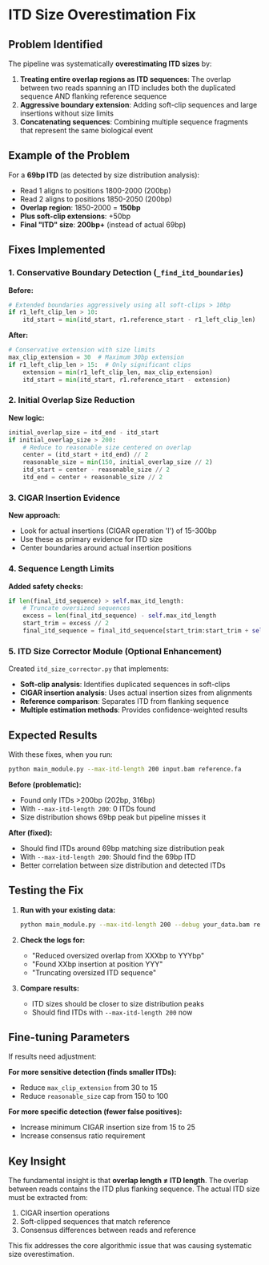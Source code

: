 # ITD Size Overestimation Fix

## Problem Identified

The pipeline was systematically **overestimating ITD sizes** by:

1. **Treating entire overlap regions as ITD sequences**: The overlap between two reads spanning an ITD includes both the duplicated sequence AND flanking reference sequence
2. **Aggressive boundary extension**: Adding soft-clip sequences and large insertions without size limits
3. **Concatenating sequences**: Combining multiple sequence fragments that represent the same biological event

## Example of the Problem

For a **69bp ITD** (as detected by size distribution analysis):
- Read 1 aligns to positions 1800-2000 (200bp)
- Read 2 aligns to positions 1850-2050 (200bp)
- **Overlap region**: 1850-2000 = **150bp**
- **Plus soft-clip extensions**: +50bp 
- **Final "ITD" size**: **200bp+** (instead of actual 69bp)

## Fixes Implemented

### 1. Conservative Boundary Detection (`_find_itd_boundaries`)

**Before:**
```python
# Extended boundaries aggressively using all soft-clips > 10bp
if r1_left_clip_len > 10:
    itd_start = min(itd_start, r1.reference_start - r1_left_clip_len)
```

**After:**
```python
# Conservative extension with size limits
max_clip_extension = 30  # Maximum 30bp extension
if r1_left_clip_len > 15:  # Only significant clips
    extension = min(r1_left_clip_len, max_clip_extension)
    itd_start = min(itd_start, r1.reference_start - extension)
```

### 2. Initial Overlap Size Reduction

**New logic:**
```python
initial_overlap_size = itd_end - itd_start
if initial_overlap_size > 200:
    # Reduce to reasonable size centered on overlap
    center = (itd_start + itd_end) // 2
    reasonable_size = min(150, initial_overlap_size // 2)
    itd_start = center - reasonable_size // 2
    itd_end = center + reasonable_size // 2
```

### 3. CIGAR Insertion Evidence

**New approach:**
- Look for actual insertions (CIGAR operation 'I') of 15-300bp
- Use these as primary evidence for ITD size
- Center boundaries around actual insertion positions

### 4. Sequence Length Limits

**Added safety checks:**
```python
if len(final_itd_sequence) > self.max_itd_length:
    # Truncate oversized sequences
    excess = len(final_itd_sequence) - self.max_itd_length
    start_trim = excess // 2
    final_itd_sequence = final_itd_sequence[start_trim:start_trim + self.max_itd_length]
```

### 5. ITD Size Corrector Module (Optional Enhancement)

Created `itd_size_corrector.py` that implements:
- **Soft-clip analysis**: Identifies duplicated sequences in soft-clips
- **CIGAR insertion analysis**: Uses actual insertion sizes from alignments
- **Reference comparison**: Separates ITD from flanking sequence
- **Multiple estimation methods**: Provides confidence-weighted results

## Expected Results

With these fixes, when you run:
```bash
python main_module.py --max-itd-length 200 input.bam reference.fa
```

**Before (problematic):**
- Found only ITDs >200bp (202bp, 316bp)
- With `--max-itd-length 200`: 0 ITDs found
- Size distribution shows 69bp peak but pipeline misses it

**After (fixed):**
- Should find ITDs around 69bp matching size distribution peak
- With `--max-itd-length 200`: Should find the 69bp ITD
- Better correlation between size distribution and detected ITDs

## Testing the Fix

1. **Run with your existing data:**
   ```bash
   python main_module.py --max-itd-length 200 --debug your_data.bam reference.fa
   ```

2. **Check the logs for:**
   - "Reduced oversized overlap from XXXbp to YYYbp"
   - "Found XXbp insertion at position YYY"
   - "Truncating oversized ITD sequence"

3. **Compare results:**
   - ITD sizes should be closer to size distribution peaks
   - Should find ITDs with `--max-itd-length 200` now

## Fine-tuning Parameters

If results need adjustment:

**For more sensitive detection (finds smaller ITDs):**
- Reduce `max_clip_extension` from 30 to 15
- Reduce `reasonable_size` cap from 150 to 100

**For more specific detection (fewer false positives):**
- Increase minimum CIGAR insertion size from 15 to 25
- Increase consensus ratio requirement

## Key Insight

The fundamental insight is that **overlap length ≠ ITD length**. The overlap between reads contains the ITD plus flanking sequence. The actual ITD size must be extracted from:
1. CIGAR insertion operations
2. Soft-clipped sequences that match reference
3. Consensus differences between reads and reference

This fix addresses the core algorithmic issue that was causing systematic size overestimation.
